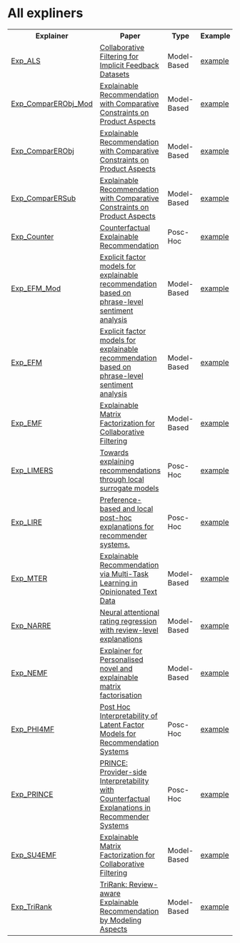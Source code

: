 # All expliners

<table>
  <tr>
    <th>Explainer</th>
    <th>Paper</th>
    <th>Type </th>
    <th>Example</th>
  </tr>
  <tr>
    <td><a href="https://github.com/AthinaKyriakou/ROSE/blob/main/cornac/explainer/exp_als.py">Exp_ALS</a></td>
    <td><a href="">Collaborative Filtering for Implicit Feedback Datasets</a></td>
    <td>Model-Based</td>
    <td><a href="https://github.com/AthinaKyriakou/ROSE/blob/main/cornac/examples/exp_als.py">example</a></td>
  </tr>
    <tr>
    <td><a href="https://github.com/AthinaKyriakou/ROSE/blob/main/cornac/explainer/exp_comparer_obj_mod.py">Exp_ComparERObj_Mod</a></td>
    <td><a href="">Explainable Recommendation with Comparative Constraints on Product Aspects</a></td>
    <td>Model-Based</td>
    <td><a href="https://github.com/AthinaKyriakou/ROSE/blob/main/examples/exp_comparer_obj_mod.py">example</a></td>
  </tr>
  </tr>
    <tr>
    <td><a href="https://github.com/AthinaKyriakou/ROSE/blob/main/cornac/explainer/exp_comparer_obj.py">Exp_ComparERObj</a></td>
    <td><a href="">Explainable Recommendation with Comparative Constraints on Product Aspects</a></td>
    <td>Model-Based</td>
    <td><a href="https://github.com/AthinaKyriakou/ROSE/blob/main/examples/exp_comparer_obj.py">example</a></td>
  </tr>
  </tr>
    <tr>
    <td><a href="https://github.com/AthinaKyriakou/ROSE/blob/main/cornac/explainer/exp_comparer_sub.py">Exp_ComparERSub</a></td>
    <td><a href="">Explainable Recommendation with Comparative Constraints on Product Aspects</a></td>
    <td>Model-Based</td>
    <td><a href="https://github.com/AthinaKyriakou/ROSE/blob/main/examples/exp_comparer_sub.py">example</a></td>
  </tr>
  </tr>
    <tr>
    <td><a href="https://github.com/AthinaKyriakou/ROSE/blob/main/cornac/explainer/exp_counter.py">Exp_Counter</a></td>
    <td><a href="">Counterfactual Explainable Recommendation</a></td>
    <td>Posc-Hoc</td>
    <td><a href="">example</a></td>
  </tr>
  </tr>
    <tr>
    <td><a href="https://github.com/AthinaKyriakou/ROSE/blob/main/cornac/explainer/exp_efm.py">Exp_EFM_Mod</a></td>
    <td><a href="https://doi.org/10.1145/2600428.2609579">Explicit factor models for explainable recommendation based on phrase-level sentiment analysis</a></td>
    <td>Model-Based</td>
    <td><a href="">example</a></td>
  </tr>
  </tr>
    <tr>
    <td><a href="https://github.com/AthinaKyriakou/ROSE/blob/main/cornac/explainer/exp_efm.py">Exp_EFM</a></td>
    <td><a href="https://doi.org/10.1145/2600428.2609579">Explicit factor models for explainable recommendation based on phrase-level sentiment analysis</a></td>
    <td>Model-Based</td>
    <td><a href="">example</a></td>
  </tr>
  </tr>
    <tr>
    <td><a href="https://github.com/AthinaKyriakou/ROSE/blob/main/cornac/explainer/exp_emf.py">Exp_EMF</a></td>
    <td><a href="">Explainable Matrix Factorization for Collaborative Filtering</a></td>
    <td>Model-Based</td>
    <td><a href="https://github.com/AthinaKyriakou/ROSE/blob/main/examples/exp_emf.py">example</a></td>
  </tr>
  </tr>
    <tr>
    <td><a href="https://github.com/AthinaKyriakou/ROSE/blob/main/cornac/explainer/exp_limers.py">Exp_LIMERS</a></td>
    <td><a href="https://doi.org/10.1145/3297280.3297443">Towards explaining recommendations through local surrogate models</a></td>
    <td>Posc-Hoc</td>
    <td><a href="">example</a></td>
  </tr>
  </tr>
    <tr>
    <td><a href="https://github.com/AthinaKyriakou/ROSE/blob/main/cornac/explainer/exp_lire.py">Exp_LIRE</a></td>
    <td><a href="">Preference-based and local post-hoc explanations for recommender systems.</a></td>
    <td>Posc-Hoc</td>
    <td><a href="">example</a></td>
  </tr>
  </tr>
    <tr>
    <td><a href="https://github.com/AthinaKyriakou/ROSE/blob/main/cornac/explainer/exp_mter.py">Exp_MTER</a></td>
    <td><a href="https://arxiv.org/pdf/1806.03568.pdf">Explainable Recommendation via Multi-Task Learning in Opinionated Text Data</a></td>
    <td>Model-Based</td>
    <td><a href="">example</a></td>
  </tr>
  </tr>
    <tr>
    <td><a href="https://github.com/AthinaKyriakou/ROSE/blob/main/cornac/explainer/exp_narre.py">Exp_NARRE</a></td>
    <td><a href="">Neural attentional rating regression with review-level explanations</a></td>
    <td>Model-Based</td>
    <td><a href="https://github.com/AthinaKyriakou/ROSE/blob/main/examples/exp_narre.py">example</a></td>
  </tr>
  </tr>
    <tr>
    <td><a href="https://github.com/AthinaKyriakou/ROSE/blob/main/cornac/explainer/exp_nemf.py">Exp_NEMF</a></td>
    <td><a href="">Explainer for Personalised novel and explainable matrix factorisation</a></td>
    <td>Model-Based</td>
    <td><a href="https://github.com/AthinaKyriakou/ROSE/blob/main/examples/exp_nemf.py">example</a></td>
  </tr>
  </tr>
    <tr>
    <td><a href="https://github.com/AthinaKyriakou/ROSE/blob/main/cornac/explainer/exp_phi4mf.py">Exp_PHI4MF</a></td>
    <td><a href="">Post Hoc Interpretability of Latent Factor Models for Recommendation Systems</a></td>
    <td>Posc-Hoc</td>
    <td><a href="https://github.com/AthinaKyriakou/ROSE/blob/main/examples/exp_phi4mf.py">example</a></td>
  </tr>
  </tr>
    <tr>
    <td><a href="https://github.com/AthinaKyriakou/ROSE/blob/main/cornac/explainer/exp_su4emf.py">Exp_PRINCE</a></td>
    <td><a href="https://doi.org/10.1145/3336191.3371824">PRINCE: Provider-side Interpretability with Counterfactual Explanations in Recommender Systems</a></td>
    <td>Posc-Hoc</td>
    <td><a href="">example</a></td>
  </tr>
  </tr>
    <tr>
    <td><a href="https://github.com/AthinaKyriakou/ROSE/blob/main/cornac/explainer/exp_su4emf.py">Exp_SU4EMF</a></td>
    <td><a href="">Explainable Matrix Factorization for Collaborative Filtering</a></td>
    <td>Model-Based</td>
    <td><a href="https://github.com/AthinaKyriakou/ROSE/blob/main/examples/exp_su4emf.py">example</a></td>
  </tr>
  </tr>
    <tr>
    <td><a href="https://github.com/AthinaKyriakou/ROSE/blob/main/cornac/explainer/exp_trirank.py">Exp_TriRank</a></td>
    <td><a href="https://doi.org/10.1145/2806416.2806504">TriRank: Review-aware Explainable Recommendation by Modeling Aspects</a></td>
    <td>Model-Based</td>
    <td><a href="https://github.com/AthinaKyriakou/ROSE/blob/main/examples/exp_trirank.py">example</a></td>
  </tr>
</table>